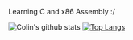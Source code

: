Learning C and x86 Assembly :/

![Colin's github stats](https://github-readme-stats.vercel.app/api?username=colinhehn&hide=stars,issues&theme=radical) [![Top Langs](https://github-readme-stats.vercel.app/api/top-langs/?username=colinhehn&theme=radical&layout=compact)](https://github.com/anuraghazra/github-readme-stats)
